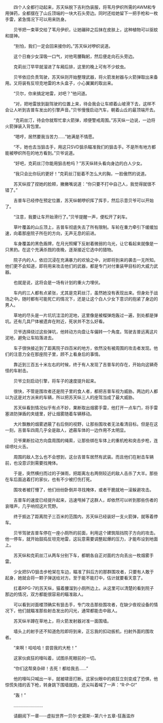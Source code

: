<div class="read-content j_readContent" id="">
                <p>　　四个人全都行动起来，苏天纵脱下吉利伪装服，将苇月伊织所需的AWM和专用弹药，全都摆在了山丘顶端的一块大石头旁边。同时还给她留下一把手枪和一枚手雷，紧急情况下可以用来防身。<p>　　贝爷把一束草交给了苇月伊织，让她碾碎之后抹在皮肤上，这种植物可以驱蚊和提神。<p>　　“别怕，我们一定会回来接你的。”苏天纵对咿织说道。<p>　　这个日裔少女深吸一口气，对他弯腰鞠躬，然后便走向石头旁边。<p>　　克莉丝汀早早就溜进了车厢后排，这里的晚上可有不少蚊虫。<p>　　贝爷依旧负责驾驶，苏天纵则开始整理武器，将火箭发射器与火箭弹取出来备用。又将装有反坦克地雷的木头盒子，小心翼翼的取出来。<p>　　“贝尔，你来搞定地雷，对吧？”他问道。<p>　　“对，把地雷放到副驾驶的位置上来，待会我会让车顺着山坡滑下去，这样不会让人听到吉普车发出的引擎声音。”贝爷慢慢启动汽车，朝着山丘的最顶端开去。<p>　　“克莉丝汀，待会你就帮忙拿火箭弹，顺便警戒周围。”苏天纵一边说，一边将火箭弹装入背包里。<p>　　“嗯哼，居然要我当苦力……”她满是不情愿。<p>　　“不，她也去当狙击手，用这只SVD狙杀瞄准我们的狙击手。不是所有地方都能被咿织所在的地方看到。”贝爷说道。<p>　　“好吧，克莉丝汀你能用狙击枪吗？”苏天纵转头看向身边的白人少女。<p>　　“我只会比你玩的更好！”克莉丝汀挺着不怎么大的胸，一脸傲然的说道。<p>　　苏天纵捏了捏她的脸颊，撇撇嘴说道：“你只要不打中自己人，我觉得就很不错了。”<p>　　吉普车已经停在预定位置，苏天纵朝咿织挥了挥手，然后示意贝爷可以开始了。<p>　　“注意，我要让车开始滑行了。”贝爷提醒一声，便松开了刹车。<p>　　草叶覆盖的山丘顶上，吉普车彻底失去了所有限制。车轮在重力牵引下缓缓加速，向着那座院子所在的方向，无声无息的前进。<p>　　车身覆盖的黑色盾牌，在月光照耀下反射着微弱的乌光，让它看起来就像是一只黑豹。在这个充满杀戮的夜晚，逐渐接近它选中的猎物。<p>　　院子内的人，依旧沉浸在充满暴力的欢愉之中，对即将到来的袭击一无所知。他们更不会知道，即将用来攻击他们的武器，都是专门对付重装甲目标的大威力武器。<p>　　也就是说，这将会是一场有计划的重火力埋伏。<p>　　车内的三人都有点紧张，尤其是克莉丝汀，虽然她没有表现出来。但身处于战场之中，随时都有可能死亡的情况下，还是让这个白人少女下意识的抱紧了身边的男人。<p>　　草地的尽头是一片坑坑洼洼的泥地，这里像是被榴弹炮轰过一遍，到处都是弹坑。还有几具尸体被遗弃在附近，死状并不怎么好看。<p>　　贝爷选择绕过这些弹坑，他转动方向盘让车偏转一个角度。驾驶吉普远离这片泥地，避免让车陷落进去。<p>　　车子很快接近到了距离院子四百米的地方，依然没有被周围的攻击者发现。他们的注意力全在那座院子里，顾不上看身后的事情。<p>　　靠近到三百五十米左右的时候，终于有人发现了吉普车的存在，开始向这辆奇怪的车射击。<p>　　贝爷立刻启动引擎，将车子的速度提升起来。<p>　　很快，不管是围攻者还是院子里的食人者，都把吉普车视为威胁。两边的人都以为这是对方派来的车辆，所以把苏天纵三人的座驾当成了最大威胁。<p>　　苏天纵看到情况似乎有点不妙，果断取出烟雾手雷，他打开一点车门，将手雷塞进防弹盾的夹缝里，好让烟雾随着车辆移动。<p>　　大片飘散的烟雾遮蔽了右后侧的视野，让那些围攻者无法看清目标。但是在这一刻，吉普车四周几乎全是敌人，遮蔽车体的一边作用不太明显。<p>　　贝爷果断拉动方向盘周围的绳索，让那些绑在车体上的重机枪和突击步枪，连续喷吐火舌。<p>　　周围的敌人怎么也不会想到，这台吉普车居然有武装。而且他们在射击车辆前，也没意识到需要找掩体。<p>　　于是，突然横扫而过的子弹雨，把距离左右两侧较近的敌人击杀了大半。那些在车后面追着打的家伙，也有不少被打伤打死。<p>　　围攻者被打懵了，他们纷纷卧倒并寻找掩体，或者干脆就地一滚躲避攻击。<p>　　吉普车的速度已经提升起来，迅速甩掉了这群人，却依然可以听到那些伤者的哀嚎声，几乎响彻这片荒野。<p>　　终于抵达了距离院子三百米的范围内，苏天纵已经装好一支火箭弹，就等着停车。<p>　　贝爷驾驶吉普车停在一座小厕所的前面，利用这个建筑阻挡院子方向的攻击。他一停车，就开始鼓捣反坦克地雷，这玩意需要调整起爆的压力，才能布设到地面上。<p>　　苏天纵和克莉丝汀从两车分别下车，都朝各自正对面的方向丢出一枚烟雾手雷。<p>　　少女把SVD狙击步枪架在车边，瞄准了斜后方的那群围攻者，只要有人敢于起身，她就会将一颗子弹送给对方。至于能不能打中，估计就要看天意了。<p>　　扛着RPG-7的苏天纵，猫着腰溜到小厕所边上。从这里可以清楚的看到院子那边的情况，双方都能很容易的瞄准敌人。<p>　　可以看到对面楼顶确实有狙击手，专门攻击那些围攻者，在缺少夜视设备的情况下，他们就瞄准那些射击发出的闪光，通常都能击中敌人。<p>　　苏天纵半蹲在草地上，将火箭发射器对准一面围墙。<p>　　墙头上的射手还不知道危险即将到来，正忘我的扣动扳机，扫射外面的围攻者。<p>　　“来啊！哈哈哈！尝尝我的大枪！”<p>　　这家伙疯狂的嚎叫着，试图杀死眼前的一切。<p>　　“你们这帮臭杂碎！去死！都给我去……”<p>　　他的嚎叫只喊出一半，就被啸音打断。这家伙眼中的疯狂立刻变成了恐惧，他惊慌失措的丢下枪，转身跳下围墙就跑，还尖叫着喊了一声：“R-P-G!”<p>　　“轰！”<p>　　……………………<p>　　请翻阅下一章----虚拟世界一贝尔·史密斯--第六十五章-狂轰滥炸<p>　　<p> 
            </div>